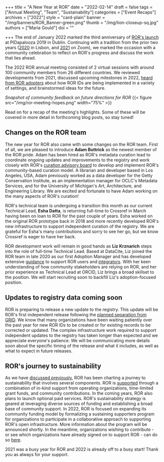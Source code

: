 +++
title = "A New Year at ROR"
date = "2022-02-14"
draft = false
tags = ["Annual Meeting", "Team", "Sustainability"]
categories = ["Event Recaps"]
archives = ["2022"]
style = "card-plain"
banner = "/img/banners/ROR_Banner-green.png"
thumb = "/img/lion-closeup-sq.jpg"
authors = ["Maria Gould"]
doi = ""

+++
The end of January 2022 marked the third anniversary of [ROR's launch](/blog/2019-02-10-announcing-first-ror-prototype/) at PIDapalooza 2019 in Dublin. Continuing with a tradition from the prior two years ([2020](/blog/2020-02-10-ror-ing-in-portugal/) in Lisbon, and [2021](/blog/2021-02-03-ror-annual-meeting/) on Zoom), we marked the occasion with a community celebration to reflect on ROR's progress and discuss the work that lies ahead.

The 2022 ROR annual meeting consisted of 2 virtual sessions with around 100 community members from 26 different countries. We reviewed developments from 2021, discussed upcoming milestones in 2022, [heard from ROR adopters](https://www.youtube.com/watch?v=wBBMM_2M1X8&list=PL4n_Cvd0PpoHfsM3_6VfhAovGIfL3Z79x) about how ROR IDs are being implemented in a variety of settings, and brainstormed ideas for the future.

_Snapshot of community feedback on future directions for ROR_
{{< figure src="/img/ror-meeting-hopes.png" width="75%" >}}

Read on for a recap of the meeting's highlights. Some of these will be covered in more detail in forthcoming blog posts, so stay tuned!

## Changes on the ROR team

The new year for ROR also came with some changes on the ROR team. First of all, we are pleased to introduce **Adam Buttrick** as the newest member of the ROR pride. Adam has been hired as ROR's metadata curation lead to coordinate ongoing updates and improvements to the registry and work closely with ROR's [curation advisory board](/governance/#curation-advisory-board) to develop and implement ROR's community-based curation model. A librarian and developer based in Los Angeles, USA, Adam previously worked as a data developer for the Getty Conservation Institute, as an implementation manager for OCLC's Metadata Services, and for the University of Michigan's Art, Architecture, and Engineering Library. We are excited and fortunate to have Adam working on the many aspects of ROR's curation!

ROR's technical team is undergoing a transition this month as our current Technical Lead, **Esha Datta**, is returning full-time to Crossref in March having been on loan to ROR for the past couple of years. Esha worked on the original ROR prototype back in 2018 and more recently developed ROR's new infrastructure to support independent curation of the registry. We are grateful for Esha's many contributions and sorry to see her go, but we know Crossref is eager to have her back.

ROR development work will remain in good hands as **Liz Krznarich** steps into the role of full-time Technical Lead. Based at DataCite, Liz joined the ROR team in late 2020 as our first Adoption Manager and has developed extensive [guidance](/blog/2021-07-21-ror-resources-roundup) to support ROR users and [integrators](/integrations). With her keen understanding of how community stakeholders are relying on ROR, and her prior experience as Technical Lead at ORCID, Liz brings a broad skillset to the position. We will start recruiting soon to backfill Liz's adoption-focused position.

## Updates to registry data coming soon

ROR is preparing to release a new update to the registry. This update will be ROR's first independent release following the [planned separation from GRID](/blog/2021-07-12-ror-grid-the-way-forward). We know that many organizations have been waiting patiently over the past year for new ROR IDs to be created or for existing records to be corrected or updated. The complex infrastructure work required to support independent updates to the registry has taken longer than expected and we appreciate everyone's patience. We will be communicating more details soon about the specific timing of the release and what it includes, as well as what to expect in future releases.

## ROR's journey to sustainability

As we have [discussed previously](/blog/2020-08-20-ror-progress-update), ROR has been charting a journey to sustainability that involves several components. ROR is [supported](/supporters) through a combination of in-kind support from operating organizations, time-limited grant funds, and community contributions. In the coming years, ROR also plans to launch optional paid services. ROR's sustainability strategy is geared at leveraging diverse sources of funding and establishing a broad base of community support. In 2022, ROR is focused on expanding its community funding model by formalizing a sustaining supporters program for organizations to participate in a collaborative approach to supporting ROR's open infrastructure. More information about the program will be announced shortly. In the meantime, organizations wishing to contribute - or see which organizations have already signed on to support ROR - can do so [here](/supporters).

2021 was a busy year for ROR and 2022 is already off to a busy start! Thank you as always for your support.
